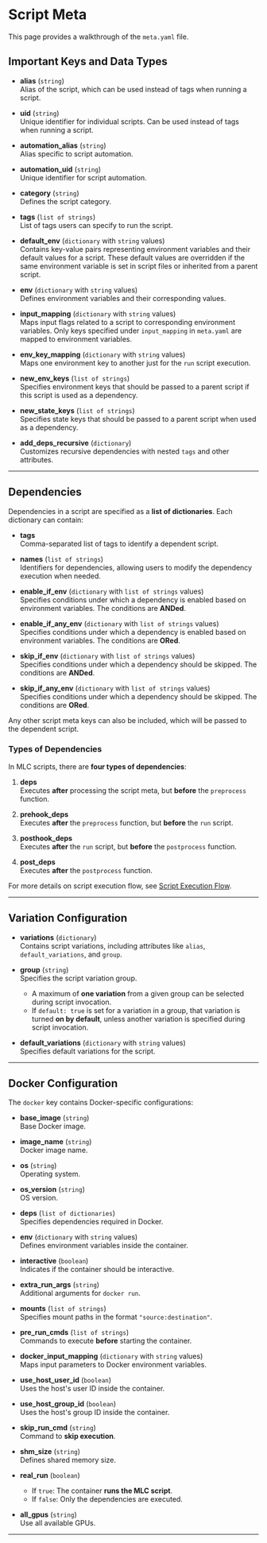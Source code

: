 # Script Meta

This page provides a walkthrough of the `meta.yaml` file.

## Important Keys and Data Types

- **alias** (`string`)  
  Alias of the script, which can be used instead of tags when running a script.

- **uid** (`string`)  
  Unique identifier for individual scripts. Can be used instead of tags when running a script.

- **automation_alias** (`string`)  
  Alias specific to script automation.

- **automation_uid** (`string`)  
  Unique identifier for script automation.

- **category** (`string`)  
  Defines the script category.

- **tags** (`list of strings`)  
  List of tags users can specify to run the script.

- **default_env** (`dictionary` with `string` values)  
  Contains key-value pairs representing environment variables and their default values for a script. These default values are overridden if the same environment variable is set in script files or inherited from a parent script.

- **env** (`dictionary` with `string` values)  
  Defines environment variables and their corresponding values.

- **input_mapping** (`dictionary` with `string` values)  
  Maps input flags related to a script to corresponding environment variables. Only keys specified under `input_mapping` in `meta.yaml` are mapped to environment variables.

- **env_key_mapping** (`dictionary` with `string` values)  
  Maps one environment key to another just for the `run` script execution.

- **new_env_keys** (`list of strings`)  
  Specifies environment keys that should be passed to a parent script if this script is used as a dependency.

- **new_state_keys** (`list of strings`)  
  Specifies state keys that should be passed to a parent script when used as a dependency.

- **add_deps_recursive** (`dictionary`)  
  Customizes recursive dependencies with nested `tags` and other attributes.

---

## Dependencies  

Dependencies in a script are specified as a **list of dictionaries**. Each dictionary can contain:

- **tags**  
  Comma-separated list of tags to identify a dependent script.

- **names** (`list of strings`)  
  Identifiers for dependencies, allowing users to modify the dependency execution when needed.

- **enable_if_env** (`dictionary` with `list of strings` values)  
  Specifies conditions under which a dependency is enabled based on environment variables. The conditions are **ANDed**.

- **enable_if_any_env** (`dictionary` with `list of strings` values)  
  Specifies conditions under which a dependency is enabled based on environment variables. The conditions are **ORed**.

- **skip_if_env** (`dictionary` with `list of strings` values)  
  Specifies conditions under which a dependency should be skipped. The conditions are **ANDed**.

- **skip_if_any_env** (`dictionary` with `list of strings` values)  
  Specifies conditions under which a dependency should be skipped. The conditions are **ORed**.

Any other script meta keys can also be included, which will be passed to the dependent script.

### Types of Dependencies  

In MLC scripts, there are **four types of dependencies**:

1. **deps**  
   Executes **after** processing the script meta, but **before** the `preprocess` function.

2. **prehook_deps**  
   Executes **after** the `preprocess` function, but **before** the `run` script.

3. **posthook_deps**  
   Executes **after** the `run` script, but **before** the `postprocess` function.

4. **post_deps**  
   Executes **after** the `postprocess` function.

For more details on script execution flow, see [Script Execution Flow](execution-flow.md).

---

## Variation Configuration  

- **variations** (`dictionary`)  
  Contains script variations, including attributes like `alias`, `default_variations`, and `group`.

- **group** (`string`)  
  Specifies the script variation group.  
  
    - A maximum of **one variation** from a given group can be selected during script invocation.  
    - If `default: true` is set for a variation in a group, that variation is turned **on by default**, unless another variation is specified during script invocation.

- **default_variations** (`dictionary` with `string` values)  
  Specifies default variations for the script.

---

## Docker Configuration  

The `docker` key contains Docker-specific configurations:

- **base_image** (`string`)  
  Base Docker image.

- **image_name** (`string`)  
  Docker image name.

- **os** (`string`)  
  Operating system.

- **os_version** (`string`)  
  OS version.

- **deps** (`list of dictionaries`)  
  Specifies dependencies required in Docker.

- **env** (`dictionary` with `string` values)  
  Defines environment variables inside the container.

- **interactive** (`boolean`)  
  Indicates if the container should be interactive.

- **extra_run_args** (`string`)  
  Additional arguments for `docker run`.

- **mounts** (`list of strings`)  
  Specifies mount paths in the format `"source:destination"`.

- **pre_run_cmds** (`list of strings`)  
  Commands to execute **before** starting the container.

- **docker_input_mapping** (`dictionary` with `string` values)  
  Maps input parameters to Docker environment variables.

- **use_host_user_id** (`boolean`)  
  Uses the host's user ID inside the container.

- **use_host_group_id** (`boolean`)  
  Uses the host's group ID inside the container.

- **skip_run_cmd** (`string`)  
  Command to **skip execution**.

- **shm_size** (`string`)  
  Defines shared memory size.

- **real_run** (`boolean`)  

  - If `true`: The container **runs the MLC script**.  
  - If `false`: Only the dependencies are executed.

- **all_gpus** (`string`)  
  Use all available GPUs.

---

